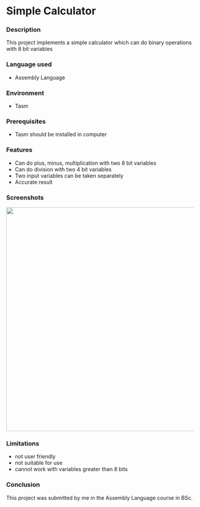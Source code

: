 <html><body>
<h1>Simple Calculator</h1>
<h3>Description</h3>
<p>This project implements a simple calculator which can do binary operations with 8 bit variables</p>

<h3>Language used</h3>
<ul><li>Assembly Language</li></ul>

<h3>Environment</h3>
<ul><li>Tasm</li></ul>

<h3>Prerequisites</h3>
<ul><li>Tasm should be installed in computer</li></ul>

<h3>Features</h3>
 <ul>
 <li>Can do plus, minus, multiplication with two 8 bit variables</li>
 <li>Can do division with two 4 bit variables</li>
 <li>Two input variables can be taken separately </li>
 <li>Accurate result</li>
 </ul>

<h3>Screenshots</h3>
<img src="http://i.imgur.com/uUZ9mQs.png" width="800" height="600">
<h3>Limitations</h3>
<ul>
<li>not user friendly</li>
<li>not suitable for use</li>
<li>cannot work with variables greater than 8 bits</li>
</ul>

<h3>Conclusion</h3>
<p>This project was submitted by me in the Assembly Language course in BSc.</p>
</body></html>
